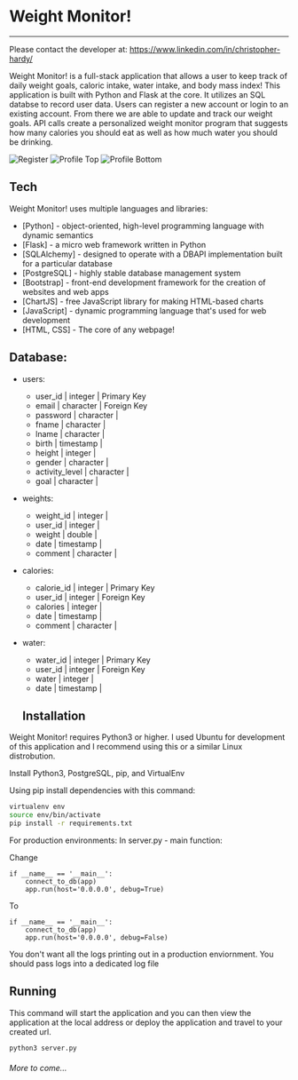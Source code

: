 # Weight Monitor!
***
Please contact the developer at: https://www.linkedin.com/in/christopher-hardy/

Weight Monitor! is a full-stack application that allows a user to keep track of daily weight goals, caloric intake, water intake, and body mass index!
This application is built with Python and Flask at the core. It utilizes an SQL databse to record user data. Users can register a new account or login
to an existing account. From there we are able to update and track our weight goals. API calls create a personalized weight monitor program that suggests 
how many calories you should eat as well as how much water you should be drinking.



![Register](https://github.com/Cahardy77/weight-monitor/assets/88852684/6b8e97c6-7561-4ee3-8bfa-1ac2eaac413f) 
![Profile Top](https://github.com/Cahardy77/weight-monitor/assets/88852684/de9ade72-b0e2-4e40-8212-e2e70c856782)
![Profile Bottom](https://github.com/Cahardy77/weight-monitor/assets/88852684/44ea03e9-190c-4c06-995b-9f448ce6bdff)


  ## Tech

Weight Monitor! uses multiple languages and libraries:

- [Python] - object-oriented, high-level programming language with dynamic semantics
- [Flask] - a micro web framework written in Python
- [SQLAlchemy] - designed to operate with a DBAPI implementation built for a particular database
- [PostgreSQL] - highly stable database management system
- [Bootstrap] - front-end development framework for the creation of websites and web apps
- [ChartJS] - free JavaScript library for making HTML-based charts
- [JavaScript] - dynamic programming language that's used for web development
- [HTML, CSS] - The core of any webpage!

  
## Database:
* users:
    * user_id        | integer   | Primary Key
    * email          | character | Foreign Key
    * password       | character |
    * fname          | character |
    * lname          | character |
    * birth          | timestamp |
    * height         | integer   |
    * gender         | character |
    * activity_level | character |
    * goal           | character |
* weights:
    * weight_id | integer   |
    * user_id   | integer   |
    * weight    | double    |
    * date      | timestamp |
    * comment   | character |
* calories:
    * calorie_id | integer   | Primary Key
    * user_id    | integer   | Foreign Key
    * calories   | integer   |
    * date       | timestamp |
    * comment    | character |
* water:
    * water_id | integer   | Primary Key         
    * user_id  | integer   | Foreign Key
    * water    | integer   |         
    * date     | timestamp |
      
  ## Installation

Weight Monitor! requires Python3 or higher.
I used Ubuntu for development of this application and I recommend using this or a similar Linux distrobution.

Install Python3, PostgreSQL, pip, and VirtualEnv

Using pip install dependencies with this command:


```sh
virtualenv env
source env/bin/activate
pip install -r requirements.txt
```

For production environments:
In server.py - main function:

Change
```
if __name__ == '__main__':
    connect_to_db(app)
    app.run(host='0.0.0.0', debug=True)
```

To
```
if __name__ == '__main__':
    connect_to_db(app)
    app.run(host='0.0.0.0', debug=False)
```

You don't want all the logs printing out in a production enviornment. You should pass logs into a dedicated log file

   ## Running
This command will start the application and you can then view the application at the local address or deploy the application and travel to your created url.

```sh
python3 server.py
```

###### More to come...
